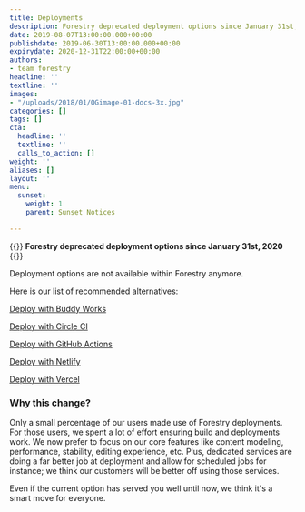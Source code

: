 ```yaml
---
title: Deployments
description: Forestry deprecated deployment options since January 31st, 2020.
date: 2019-08-07T13:00:00.000+00:00
publishdate: 2019-06-30T13:00:00.000+00:00
expirydate: 2020-12-31T22:00:00+00:00
authors:
- team forestry
headline: ''
textline: ''
images:
- "/uploads/2018/01/OGimage-01-docs-3x.jpg"
categories: []
tags: []
cta:
  headline: ''
  textline: ''
  calls_to_action: []
weight: ''
aliases: []
layout: ''
menu:
  sunset:
    weight: 1
    parent: Sunset Notices

---
```

{{<warning>}}
**Forestry deprecated deployment options since January 31st, 2020**
{{</warning>}}

Deployment options are not available within Forestry anymore.

Here is our list of recommended alternatives:

[Deploy with Buddy Works](https://buddy.works/docs/deployments)

[Deploy with Circle CI](https://forestry.io/blog/automate-deploy-w-circle-ci/)

[Deploy with GitHub Actions](https://github.com/features/actions)

[Deploy with Netlify](https://www.netlify.com/docs/continuous-deployment/)

[Deploy with Vercel](https://vercel.com/docs/v2/introduction/)

### Why this change?

Only a small percentage of our users made use of Forestry deployments. For those users, we spent a lot of effort ensuring build and deployments work. We now prefer to focus on our core features like content modeling, performance, stability, editing experience, etc. Plus, dedicated services are doing a far better job at deployment and allow for scheduled jobs for instance; we think our customers will be better off using those services.

Even if the current option has served you well until now, we think it's a smart move for everyone.
